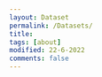 ```yaml
---
layout: Dataset
permalink: /Datasets/
title: 
tags: [about]
modified: 22-6-2022
comments: false
---
```

